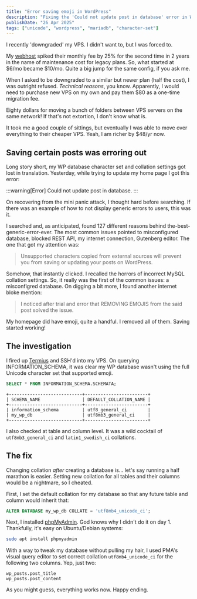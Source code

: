 ```yaml
---
title: "Error saving emoji in WordPress"
description: "Fixing the 'Could not update post in database' error in WordPress"
publishDate: "26 Apr 2025"
tags: ["unicode", "wordpress", "mariadb", "character-set"]
---
```


I recently 'downgraded' my VPS. I didn't want to, but I was forced to.

My [webhost](https://contabo.com/en/) spiked their monthly fee by 25% for the second time in 2 years in the name of maintenance cost for legacy plans. So, what started at $6/mo became $10/mo. Quite a big jump for the same config, if you ask me.

When I asked to be downgraded to a similar but newer plan (half the cost), I was outright refused. *Technical reasons*, you know. Apparently, I would need to purchase new VPS on my own and pay them $80 as a one-time migration fee.

Eighty dollars for moving a bunch of folders between VPS servers on the same network! If that's not extortion, I don't know what is.

It took me a good couple of sittings, but eventually I was able to move over everything to their cheaper VPS. Yeah, I am richer by $48/yr now.

## Saving certain posts was erroring out

Long story short, my WP database character set and collation settings got lost in translation. Yesterday, while trying to update my home page I got this error:

:::warning[Error]
Could not update post in database.
:::

On recovering from the mini panic attack, I thought hard before searching. If there was an example of how to not display generic errors to users, this was it.

I searched and, as anticipated, found 127 different reasons behind the-best-generic-error-ever. The most common issues pointed to misconfigured database, blocked REST API, my internet connection, Gutenberg editor. The one that got my attention was:

> Unsupported characters copied from external sources will prevent you from saving or updating your posts on WordPress.

Somehow, that instantly clicked. I recalled the horrors of incorrect MySQL collation settings. So, it really was the first of the common issues: a misconfigred database. On digging a bit more, I found another internet bloke mention:

> I noticed after trial and error that REMOVING EMOJIS from the said post solved the issue.

My homepage did have emoji, quite a handful. I removed all of them. Saving started working!

## The investigation

I fired up [Termius](https://termius.com/) and SSH'd into my VPS. On querying INFORMATION_SCHEMA, it was clear my WP database wasn't using the full Unicode character set that supported emoji.

```sql
SELECT * FROM INFORMATION_SCHEMA.SCHEMATA;
```

```
+----------------------------+------------------------+
| SCHEMA_NAME                | DEFAULT_COLLATION_NAME |
+----------------------------+------------------------+
| information_schema         | utf8_general_ci        |
| my_wp_db                   | utf8mb3_general_ci     |
+----------------------------+------------------------+
```

I also checked at table and column level. It was a wild cocktail of `utf8mb3_general_ci` and `latin1_swedish_ci` collations.

## The fix

Changing collation *after* creating a database is... let's say running a half marathon is easier. Setting new collation for all tables and their columns would be a nightmare, so I cheated.

First, I set the default collation for my database so that any future table and column would inherit that:

```sql
ALTER DATABASE my_wp_db COLLATE = 'utf8mb4_unicode_ci';
```

Next, I installed [phpMyAdmin](https://www.phpmyadmin.net/). God knows why I didn't do it on day 1. Thankfully, it's easy on Ubuntu/Debian systems:

```bash
sudo apt install phpmyadmin
```

With a way to tweak my database without pulling my hair, I used PMA's visual query editor to set correct collation `utf8mb4_unicode_ci` for the following two columns. Yep, just two:

```
wp_posts.post_title
wp_posts.post_content
```

As you might guess, everything works now. Happy ending.